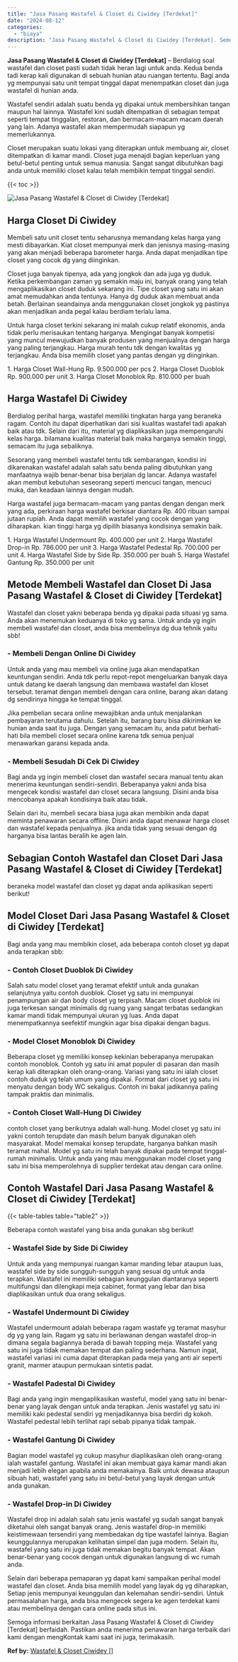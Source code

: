 ```yaml
---
title: "Jasa Pasang Wastafel & Closet di Ciwidey [Terdekat]"
date: "2024-08-12"
categories: 
  - "biaya"
description: "Jasa Pasang Wastafel & Closet di Ciwidey [Terdekat]. Semoga informasi berkaitan Jasa Pasang Wastafel & Closet di Ciwidey [Terdekat] berfaidah. Pastikan and..."
---
```


**Jasa Pasang Wastafel & Closet di Ciwidey \[Terdekat\]** – Berdialog soal wastafel dan closet pasti sudah tidak heran lagi untuk anda. Kedua benda tadi kerap kali digunakan di sebuah hunian atau ruangan tertentu. Bagi anda yg mempunyai satu unit tempat tinggal dapat menempatkan closet dan juga wastafel di hunian anda.

Wastafel sendiri adalah suatu benda yg dipakai untuk membersihkan tangan maupun hal lainnya. Wastafel kini sudah ditempatkan di sebagian tempat seperti tempat tinggalan, restoran, dan bermacam-macam macam daerah yang lain. Adanya wastafel akan mempermudah siapapun yg memerlukannya.

Closet merupakan suatu lokasi yang diterapkan untuk membuang air, closet ditempatkan di kamar mandi. Closet juga menajdi bagian keperluan yang betul-betul penting untuk semua manusia. Sangat sangat dibutuhkan bagi anda untuk memiliki closet kalau telah membikin tempat tinggal sendiri.

{{< toc >}}

![Jasa Pasang Wastafel & Closet di Ciwidey [Terdekat]](/images/wastafel-closet-murah02.png)

## Harga Closet Di Ciwidey

Membeli satu unit closet tentu seharusnya memandang kelas harga yang mesti dibayarkan. Kiat closet mempunyai merk dan jenisnya masing-masing yang akan menjadi beberapa barometer harga. Anda dapat menjadikan tipe closet yang cocok dg yang diinginkan.

Closet juga banyak tipenya, ada yang jongkok dan ada juga yg duduk. Ketika perkembangan zaman yg semakin maju ini, banyak orang yang telah mengaplikasikan closet duduk sekarang ini. Tipe closet yang satu ini akan amat memudahkan anda tentunya. Hanya dg duduk akan membuat anda betah. Berlainan seandainya anda menggunakan closet jongkok yg pastinya akan menjadikan anda pegal kalau berdiam terlalu lama.

Untuk harga closet terkini sekarang ini malah cukup relatif ekonomis, anda tidak perlu merisaukan tentang harganya. Mengingat banyak kompetisi yang muncul mewujudkan banyak produsen yang menjualnya dengan harga yang paling terjangkau. Harga murah tentu tdk dengan kwalitas yg terjangkau. Anda bisa memilih closet yang pantas dengan yg diinginkan.

1\. Harga Closet Wall-Hung Rp. 9.500.000 per pcs 2. Harga Closet Duoblok Rp. 900.000 per unit 3. Harga Closet Monoblok Rp. 810.000 per buah

## Harga Wastafel Di Ciwidey

Berdialog perihal harga, wastafel memiliki tingkatan harga yang beraneka ragam. Contoh itu dapat diperhatikan dari sisi kualitas wastafel tadi apakah baik atau tdk. Selain dari itu, material yg diaplikasikan juga mempengaruhi kelas harga. bilamana kualitas material baik maka harganya semakin tinggi, semacam itu juga sebaliknya.

Sesorang yang membeli wastafel tentu tdk sembarangan, kondisi ini dikarenakan wastafel adalah salah satu benda paling dibutuhkan yang manfaatnya wajib benar-benar bisa berjalan dg lancar. Adanya wastafel akan membut kebutuhan seseorang seperti mencuci tangan, mencuci muka, dan keadaan lainnya dengan mudah.

Harga wastafel juga bermacam-macam yang pantas dengan dengan merk yang ada, perkiraan harga wastafel berkisar diantara Rp. 400 ribuan sampai jutaan rupiah. Anda dapat memilih wastafel yang cocok dengan yang diharapkan. kian tinggi harga yg dipilih biasanya kondisinya semakin baik.

1\. Harga Wastafel Undermount Rp. 400.000 per unit 2. Harga Wastafel Drop-in Rp. 786.000 per unit 3. Harga Wastafel Pedestal Rp. 700.000 per unit 4. Harga Wastafel Side by Side Rp. 350.000 per buah 5. Harga Wastafel Gantung Rp. 350.000 per unit

## Metode Membeli Wastafel dan Closet Di Jasa Pasang Wastafel & Closet di Ciwidey \[Terdekat\]

Wastafel dan closet yakni beberapa benda yg dipakai pada situasi yg sama. Anda akan menemukan keduanya di toko yg sama. Untuk anda yg ingin membeli wastafel dan closet, anda bisa membelinya dg dua tehnik yaitu sbb!

### \- Membeli Dengan Online Di Ciwidey

Untuk anda yang mau membeli via online juga akan mendapatkan keuntungan sendiri. Anda tdk perlu repot-repot mengeluarkan banyak daya untuk datang ke daerah langsung dan membawa wastafel dan kloset tersebut. teramat dengan membeli dengan cara online, barang akan datang dg sendirinya hingga ke tempat tinggal.

Jika pembelian secara online mewajibkan anda untuk menjalankan pembayaran terutama dahulu. Setelah itu, barang baru bisa dikirimkan ke hunian anda saat itu juga. Dengan yang semacam itu, anda patut berhati-hati bila membeli closet secara online karena tdk semua penjual menawarkan garansi kepada anda.

### \- Membeli Sesudah Di Cek Di Ciwidey

Bagi anda yg ingin membeli closet dan wastafel secara manual tentu akan menerima keuntungan sendiri-sendiri. Beberapanya yakni anda bisa mengecek kondisi wastafel dan closet secara langsung. Disini anda bisa mencobanya apakah kondisinya baik atau tidak.

Selain dari itu, membeli secara biasa juga akan membikin anda dapat meminta penawaran secara offline. Disini anda dapat menawar harga closet dan wastafel kepada penjualnya. jika anda tidak yang sesuai dengan dg harganya bisa lantas beralih ke agen lain.

## Sebagian Contoh Wastafel dan Closet Dari Jasa Pasang Wastafel & Closet di Ciwidey \[Terdekat\]

beraneka model wastafel dan closet yg dapat anda aplikasikan seperti berikut!

## Model Closet Dari Jasa Pasang Wastafel & Closet di Ciwidey \[Terdekat\]

Bagi anda yang mau membikin closet, ada beberapa contoh closet yg dapat anda terapkan sbb:

### \- Contoh Closet Duoblok Di Ciwidey

Salah satu model closet yang teramat efektif untuk anda gunakan selanjutnya yaitu contoh duoblok. Closet yg satu ini mempunyai penampungan air dan body closet yg terpisah. Macam closet duoblok ini juga terkesan sangat minimalis dg ruang yang sangat terbatas sedangkan kamar mandi tidak mempunyai ukuran yg luas. Anda dapat menempatkannya seefektif mungkin agar bisa dipakai dengan bagus.

### \- Model Closet Monoblok Di Ciwidey

Beberapa closet yg memiliki konsep kekinian beberapanya merupakan contoh monoblok. Contoh yg satu ini amat populer di pasaran dan masih kerap kali diterapkan oleh orang-orang. Variasi yang satu ini ialah closet contoh duduk yg telah umum yang dipakai. Format dari closet yg satu ini menyatu dengan body WC sekaligus. Contoh ini bakal jadikannya paling tampak praktis dan minimalis.

### \- Contoh Closet Wall-Hung Di Ciwidey

contoh closet yang berikutnya adalah wall-hung. Model closet yg satu ini yakni contoh terupdate dan masih belum banyak digunakan oleh masyarakat. Model memakai konsep terupdate, harganya bahkan masih teramat mahal. Model yg satu ini telah banyak dipakai pada tempat tinggal-rumah minimalis. Untuk anda yang mau menggunakan model closet yang satu ini bisa memperolehnya di supplier terdekat atau dengan cara online.

## Contoh Wastafel Dari Jasa Pasang Wastafel & Closet di Ciwidey \[Terdekat\]

{{< table-tables table="table2" >}}

Beberapa contoh wastafel yang bisa anda gunakan sbg berikut!

### \- Wastafel Side by Side Di Ciwidey

Untuk anda yang mempunyai ruangan kamar manding lebar ataupun luas, wastafel side by side sungguh-sungguh yang sesuai dg untuk anda terapkan. Wastafel ini memiliki sebagian keunggulan diantaranya seperti multifungsi dan dilengkapi meja cabinet, format yang lebar dan bisa diaplikasikan untuk dua orang sekaligus.

### \- Wastafel Undermount Di Ciwidey

Wastafel undermount adalah beberapa ragam wastafe yg teramat masyhur dg yg yang lain. Ragam yg satu ini berlawanan dengan wastafel drop-in dimana segala bagiannya berada di bawah topping meja. Wastafel yang satu ini juga tidak memakan tempat dan paling sederhana. Namun ingat, wastafel variasi ini cuma dapat diterapkan pada meja yang anti air seperti granit, marmer ataupun permukaan sintetis padat.

### \- Wastafel Padestal Di Ciwidey

Bagi anda yang ingin mengaplikasikan wasteful, model yang satu ini benar-benar yang layak dengan untuk anda terapkan. Jenis wastafel yg satu ini memiliki kaki pedestal sendiri yg menjadikannya bisa berdiri dg kokoh. Wastafel pedestal lebih terlihat rapi sebab pipanya tidak tampak.

### \- Wastafel Gantung Di Ciwidey

Bagian model wastafel yg cukup masyhur diaplikasikan oleh orang-orang ialah wastafel gantung. Wastafel ini akan membuat gaya kamar mandi akan menjadi lebih elegan apabila anda memakainya. Baik untuk dewasa ataupun sibuah hati, wastafel yang satu ini betul-betul yang layak dengan untuk anda gunakan.

### \- Wastafel Drop-in Di Ciwidey

Wastafel drop ini adalah salah satu jenis wastafel yg sudah sangat banyak diketahui oleh sangat banyak orang. Jenis wastafel drop-in memiliki keistimewaan tersendiri yang membedakan dg tipe wastafel lainnya. Bagian keunggulannya merupakan kelihatan simpel dan juga modern. Selain itu, wastafel yang satu ini juga tidak memakan begitu banyak tempat. Akan benar-benar yang cocok dengan untuk digunakan langsung di wc rumah anda.

Selain dari beberapa pemaparan yg dapat kami sampaikan perihal model wastafel dan closet. Anda bisa memilih model yang layak dg yg diharapkan, Setiap jenis mempunyai keunggulan dan kelemahan sendiri-sendiri. Untuk permasalahan harga, anda bisa mengecek segera ke agen terdekat kami atau membelinya dengan cara online pada situs ini.

Semoga informasi berkaitan Jasa Pasang Wastafel & Closet di Ciwidey \[Terdekat\] berfaidah. Pastikan anda menerima penawaran harga terbaik dari kami dengan mengKontak kami saat ini juga, terimakasih.

**Ref by:** [Wastafel & Closet Ciwidey []](https://id.wikipedia.org/wiki/Wastafel)
